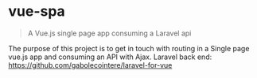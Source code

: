 # vue-spa

> A Vue.js single page app consuming a Laravel api

The purpose of this project is to get in touch with routing in a Single page vue.js app and consuming an API with Ajax. Laravel back end: https://github.com/gabolecointere/laravel-for-vue
